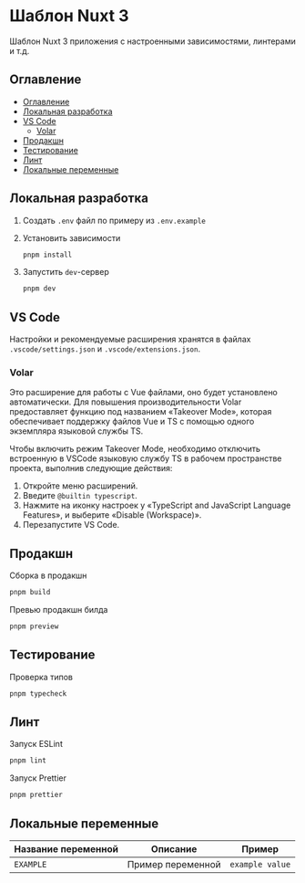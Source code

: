 # Шаблон Nuxt 3

Шаблон Nuxt 3 приложения с настроенными зависимостями, линтерами и т.д.

## Оглавление

- [Оглавление](#оглавление)
- [Локальная разработка](#локальная-разработка)
- [VS Code](#vs-code)
  - [Volar](#volar)
- [Продакшн](#продакшн)
- [Тестирование](#тестирование)
- [Линт](#линт)
- [Локальные переменные](#локальные-переменные)

## Локальная разработка

1. Создать `.env` файл по примеру из `.env.example`
1. Установить зависимости

   ```sh
   pnpm install
   ```

1. Запустить `dev`-сервер

   ```sh
   pnpm dev
   ```

## VS Code

Настройки и рекомендуемые расширения хранятся в файлах `.vscode/settings.json` и `.vscode/extensions.json`.

### Volar

Это расширение для работы с Vue файлами, оно будет установлено автоматически. Для повышения производительности Volar предоставляет функцию под названием «Takeover Mode», которая обеспечивает поддержку файлов Vue и TS с помощью одного экземпляра языковой службы TS.

Чтобы включить режим Takeover Mode, необходимо отключить встроенную в VSCode языковую службу TS в рабочем пространстве проекта, выполнив следующие действия:

1. Откройте меню расширений.
1. Введите `@builtin typescript`.
1. Нажмите на иконку настроек у «TypeScript and JavaScript Language Features», и выберите «Disable (Workspace)».
1. Перезапустите VS Code.

## Продакшн

Сборка в продакшн

```sh
pnpm build
```

Превью продакшн билда

```sh
pnpm preview
```

## Тестирование

Проверка типов

```sh
pnpm typecheck
```

## Линт

Запуск ESLint

```sh
pnpm lint
```

Запуск Prettier

```sh
pnpm prettier
```

## Локальные переменные

| Название переменной | Описание          | Пример          |
| ------------------- | ----------------- | --------------- |
| `EXAMPLE`           | Пример переменной | `example value` |
